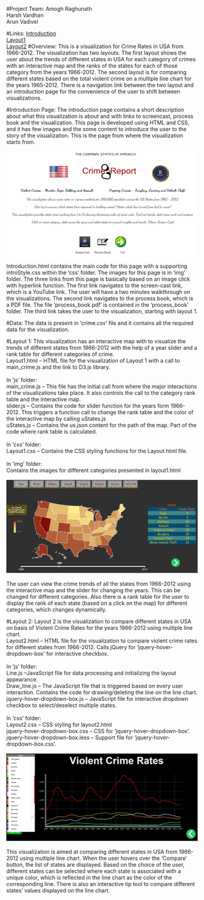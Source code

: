 #Project Team:
Amogh Raghunath<br>
Harsh Vardhan<br>
Arun Vadivel

#Links:
[Introduction](http://arunvodc.github.io/DataVisFinal/introduction.html)<br>
[Layout1](http://arunvodc.github.io/DataVisFinal/layout1.html)<br>
[Layout2](http://arunvodc.github.io/DataVisFinal/layout2.html)
#Overview:
This is a visualization for Crime Rates in USA from 1966-2012.  The visualization has two layouts.  The first layout shows the user about the trends of different states in USA for each category of crimes with an interactive map and the ranks of the states for each of those category from the years 1966-2012. The second layout is for comparing different states based on the total violent crime on a multiple line chart for the years 1965-2012. There is a navigation link between the two layout and an introduction page for the convenience of the user to shift between visualizations.

#Introduction Page:
The introduction page contains a short description about what this visualization is about and with links to screencast, process book and the visualization. This page is developed using HTML and CSS, and it has few images and the some content to introduce the user to the story of the visualization. This is the page from where the visualization starts from.<br><br>
![Intro](img/Introduction.jpg)<br>
Introduction.html contains the main code for this page with a supporting introStyle.css within the ‘css’ folder. The images for this page is in ‘img’ folder. The three links from this page is basically based on an image click with hyperlink function. The first link navigates to the screen-cast link, which is a YouTube link. The user will have a two minutes walkthrough on the visualizations. The second link navigates to the process book, which is a PDF file. The file ‘process_book.pdf’ is contained in the ‘process_book’ folder. The third link takes the user to the visualization, starting with layout 1.

#Data:
The data is present in ‘crime.csv’ file and it contains all the required data for the visualization.

#Layout 1:
This visualization has an interactive map with to visualize the trends of different states from 1966-2012 with the help of a year slider and a rank table for different categories of crime.
<br>Layout1.html – HTML file for the visualization of Layout 1 with a call to main_crime.js and the link to D3.js library.
<br><br>In ‘js’ folder:
<br>main_crime.js – This file has the initial call from where the major interactions of the visualizations take place. It also controls the call to the category rank table and the interactive map.
<br>slider.js – Contains the code for slider function for the years form 1966-2012. This triggers a function call to change the rank table and the color of the interactive map by calling uStates.js
<br>uStates.js – Contains the us.json content for the path of the map. Part of the code where rank table is calculated.
<br><br>In ‘css’ folder:
<br>Layout1.css – Contains the CSS styling functions for the Layout.html file.
<br><br>In ‘img’ folder:
<br>Contains the images for different categories presented in layout1.html
<br><br>![Layout1](img/Layout1.jpg)<br>
<br>The user can view the crime trends of all the states from 1966-2012 using the interactive map and the slider for changing the years. This can be changed for different categories. Also there is a rank table for the user to display the rank of each state (based on a click on the map) for different categories, which changes dynamically.

#Layout 2:
Layout 2 is the visualization to compare different states in USA on basis of Violent Crime Rates for the years 1966-2012 using multiple line chart.
<br>Layout2.html – HTML file for the visualization to compare violent crime rates for different states from 1966-2012. Calls jQuery for ‘jquery-hover-dropdown-box’ for interactive checkbox.
<br><br>In ‘js’ folder:
<br>Line.js –JavaScript file for data processing and initializing the layout appearance.
<br>Draw_line.js – The JavaScript file that is triggered based on every user interaction. Contains the code for drawing/deleting the line on the line chart.
<br>jquery-hover-dropdown-box.js – JavaScript file for interactive dropdown checkbox to select/deselect multiple states.
<br><br>In ‘css’ folder:
<br>Layout2.css – CSS styling for layout2.html
<br>jquery-hover-dropdown-box.css – CSS for ‘jquery-hover-dropdown-box’.
<br>jquery-hover-dropdown-box.less – Support file for ‘jquery-hover-dropdown-box.css’.
<br><br>![Layout2](img/Layout2.jpg)<br>
<br>This visualization is aimed at comparing different states in USA from 1966-2012 using multiple line chart. When the user hovers over the ‘Compare’ button, the list of states are displayed. Based on the choice of the user, different states can be selected where each state is associated with a unique color, which is reflected in the line chart as the color of the corresponding line. There is also an interactive tip tool to compare different states’ values displayed on the line chart.
